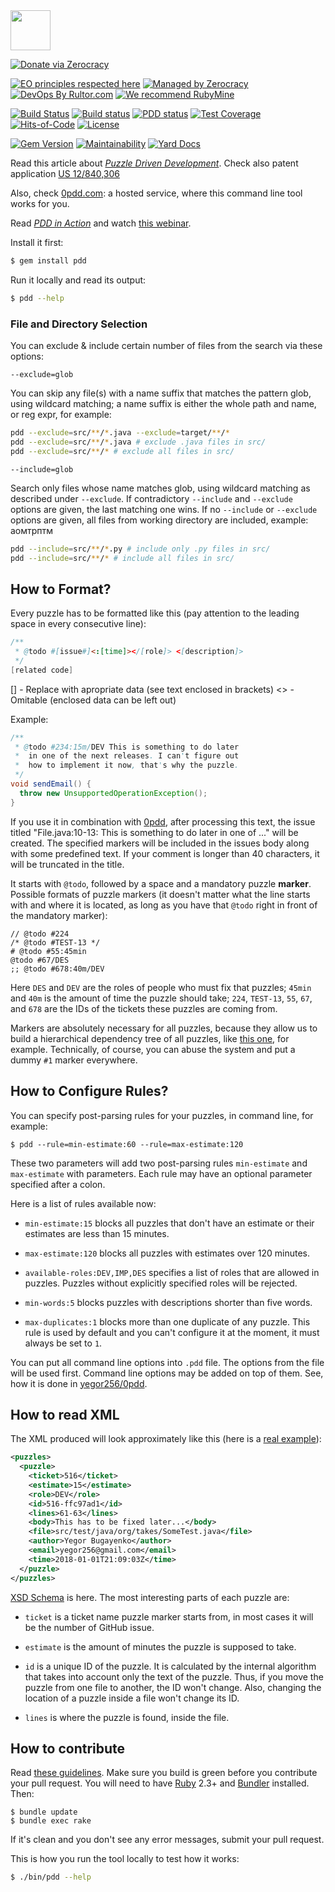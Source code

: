 <img src="https://avatars2.githubusercontent.com/u/24456188" width="64px" height="64px"/>

[![Donate via Zerocracy](https://www.0crat.com/contrib-badge/C3T46CUJJ.svg)](https://www.0crat.com/contrib/C3T46CUJJ)

[![EO principles respected here](https://www.elegantobjects.org/badge.svg)](https://www.elegantobjects.org)
[![Managed by Zerocracy](https://www.0crat.com/badge/C3T46CUJJ.svg)](https://www.0crat.com/p/C3T46CUJJ)
[![DevOps By Rultor.com](http://www.rultor.com/b/yegor256/pdd)](http://www.rultor.com/p/yegor256/pdd)
[![We recommend RubyMine](https://www.elegantobjects.org/rubymine.svg)](https://www.jetbrains.com/ruby/)

[![Build Status](https://travis-ci.org/yegor256/pdd.svg)](https://travis-ci.org/yegor256/pdd)
[![Build status](https://ci.appveyor.com/api/projects/status/b59sdhuu0gcku15b?svg=true)](https://ci.appveyor.com/project/yegor256/pdd)
[![PDD status](http://www.0pdd.com/svg?name=yegor256/pdd)](http://www.0pdd.com/p?name=yegor256/pdd)
[![Test Coverage](https://img.shields.io/codecov/c/github/yegor256/pdd.svg)](https://codecov.io/github/yegor256/pdd?branch=master)
[![Hits-of-Code](https://hitsofcode.com/github/yegor256/pdd)](https://hitsofcode.com/view/github/yegor256/pdd)
[![License](https://img.shields.io/badge/license-MIT-green.svg)](https://github.com/yegor256/pdd/blob/master/LICENSE.txt)

[![Gem Version](https://badge.fury.io/rb/pdd.svg)](http://badge.fury.io/rb/pdd)
[![Maintainability](https://api.codeclimate.com/v1/badges/c8e46256fdd8ddc817e5/maintainability)](https://codeclimate.com/github/yegor256/pdd/maintainability)
[![Yard Docs](http://img.shields.io/badge/yard-docs-blue.svg)](http://rubydoc.info/github/yegor256/pdd/master/frames)

Read this article about
[_Puzzle Driven Development_](http://www.yegor256.com/2009/03/04/pdd.html).
Check also patent application [US 12/840,306](http://www.google.com/patents/US20120023476)

Also, check [0pdd.com](http://www.0pdd.com): a hosted service,
where this command line tool works for you.

Read
[_PDD in Action_](http://www.yegor256.com/2017/04/05/pdd-in-action.html)
and watch [this webinar](https://www.youtube.com/watch?v=nsYGC2aUwfQ).

Install it first:

```bash
$ gem install pdd
```

Run it locally and read its output:

```bash
$ pdd --help
```

### File and Directory Selection
You can exclude & include certain number of files from the search via these options:

`` --exclude=glob ``

You can skip any file(s) with a name suffix that matches the pattern glob, using wildcard matching; 
a name suffix is either the whole path and name, or reg expr, for example:

```bash
pdd --exclude=src/**/*.java --exclude=target/**/*
pdd --exclude=src/**/*.java # exclude .java files in src/
pdd --exclude=src/**/* # exclude all files in src/
```

`` --include=glob ``

Search only files whose name matches glob, using wildcard matching as described under ``--exclude``. 
If contradictory ``--include`` and ``--exclude`` options are given, the last matching one wins. 
If no ``--include`` or ``--exclude`` options are given, all files from working directory are included, example:
аомтрптм
```bash
pdd --include=src/**/*.py # include only .py files in src/
pdd --include=src/**/* # include all files in src/
```

## How to Format?

Every puzzle has to be formatted like this (pay attention
to the leading space in every consecutive line):

```java
/**
 * @todo #[issue#]<:[time]></[role]> <[description]>
 */
[related code]
```
\[\] - Replace with apropriate data (see text enclosed in brackets)
<>   - Omitable (enclosed data can be left out)

Example:
```java
/**
 * @todo #234:15m/DEV This is something to do later
 *  in one of the next releases. I can't figure out
 *  how to implement it now, that's why the puzzle.
 */
void sendEmail() {
  throw new UnsupportedOperationException();
}
```

If you use it in combination with [0pdd](http://www.0pdd.com),
after processing this text, the issue titled
"File.java:10-13: This is something to do later in one of ..." will be created.
The specified markers will be included in the issues body
along with some predefined text. If your comment is longer
than 40 characters, it will be truncated in the title.

It starts with `@todo`, followed by a space and a mandatory puzzle **marker**.
Possible formats of puzzle markers (it doesn't matter what the
line starts with and where it is located,
as long as you have that `@todo` right in front
of the mandatory marker):

```
// @todo #224
/* @todo #TEST-13 */
# @todo #55:45min
@todo #67/DES
;; @todo #678:40m/DEV
```

Here `DES` and `DEV` are the roles of people who must fix that puzzles;
`45min` and `40m` is the amount of time the puzzle should take;
`224`, `TEST-13`, `55`, `67`, and `678` are the IDs of the tickets these
puzzles are coming from.

Markers are absolutely necessary for all puzzles, because they allow
us to build a hierarchical dependency tree of all puzzles, like
[this one](http://www.0pdd.com/p?name=yegor256/takes),
for example. Technically, of course, you can abuse the system
and put a dummy `#1` marker everywhere.

## How to Configure Rules?

You can specify post-parsing rules for your puzzles, in command line,
for example:

```
$ pdd --rule=min-estimate:60 --rule=max-estimate:120
```

These two parameters will add two post-parsing rules `min-estimate`
and `max-estimate` with parameters. Each rule may have an optional
parameter specified after a colon.

Here is a list of rules available now:

  * `min-estimate:15` blocks all puzzles that don't have an estimate
  or their estimates are less than 15 minutes.

  * `max-estimate:120` blocks all puzzles with estimates over 120 minutes.

  * `available-roles:DEV,IMP,DES` specifies a list of roles that
  are allowed in puzzles. Puzzles without explicitly specified
  roles will be rejected.

  * `min-words:5` blocks puzzles with descriptions shorter than five words.

  * `max-duplicates:1` blocks more than one duplicate of any puzzle.
  This rule is used by default and you can't configure it at the moment,
  it must always be set to `1`.

You can put all command line options into `.pdd` file. The options from the
file will be used first. Command line options may be added on top of them.
See, how it is done in [yegor256/0pdd](https://github.com/yegor256/0pdd/blob/master/.pdd).

## How to read XML

The XML produced will look approximately like this (here is a
[real example](http://www.0pdd.com/snapshot?name=yegor256/takes)):

```xml
<puzzles>
  <puzzle>
    <ticket>516</ticket>
    <estimate>15</estimate>
    <role>DEV</role>
    <id>516-ffc97ad1</id>
    <lines>61-63</lines>
    <body>This has to be fixed later...</body>
    <file>src/test/java/org/takes/SomeTest.java</file>
    <author>Yegor Bugayenko</author>
    <email>yegor256@gmail.com</email>
    <time>2018-01-01T21:09:03Z</time>
  </puzzle>
</puzzles>
```

[XSD Schema](http://pdd-xsd.teamed.io/0.19.4.xsd) is here.
The most interesting parts of each puzzle are:

  * `ticket` is a ticket name puzzle marker starts from, in most
    cases it will be the number of GitHub issue.

  * `estimate` is the amount of minutes the puzzle is supposed to take.

  * `id` is a unique ID of the puzzle. It is calculated by the
    internal algorithm that takes into account only the text of the puzzle.
    Thus, if you move the puzzle from one file to another, the ID won't
    change. Also, changing the location of a puzzle inside a file
    won't change its ID.

  * `lines` is where the puzzle is found, inside the file.

## How to contribute

Read [these guidelines](https://www.yegor256.com/2014/04/15/github-guidelines.html).
Make sure you build is green before you contribute
your pull request. You will need to have [Ruby](https://www.ruby-lang.org/en/) 2.3+ and
[Bundler](https://bundler.io/) installed. Then:

```
$ bundle update
$ bundle exec rake
```

If it's clean and you don't see any error messages, submit your pull request.

This is how you run the tool locally to test how it works:

```bash
$ ./bin/pdd --help
```
